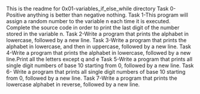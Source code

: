 This is the readme for 0x01-variables_if_else_while directory
Task 0-Positive anything is better than negative nothing.
Task 1-This program will assign a random number to the variable n each time it is executed. Complete the source code in order to print the last digit of the number stored in the variable n.
Task 2-Write a program that prints the alphabet in lowercase, followed by a new line.
Task 3-Write a program that prints the alphabet in lowercase, and then in uppercase, followed by a new line.
Task 4-Write a program that prints the alphabet in lowercase, followed by a new line.Print all the letters except q and e
Task 5-Write a program that prints all single digit numbers of base 10 starting from 0, followed by a new line.
Task 6- Write a program that prints all single digit numbers of base 10 starting from 0, followed by a new line.
Task 7-Write a program that prints the lowercase alphabet in reverse, followed by a new line.
